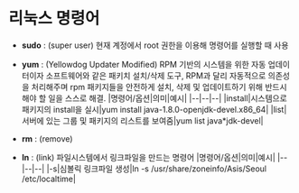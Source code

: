 # 리눅스 명령어

- __sudo__ : (super user) 현재 계정에서 root 권한을 이용해 명령어를 실행할 때 사용

- __yum__ : (Yellowdog Updater Modified) RPM 기반의 시스템을 위한 자동 업데이터이자 소프트웨어와 같은 패키치 설치/삭제 도구, RPM과 달리 자동적으로 의존성을 처리해주며 rpm 패키지들을 안전하게 설치, 삭제 및 업데이트하기 위해 반드시 해야 할 일을 스스로 해결.
    |명령어/옵션|의미|예시|
    |--|--|--|
    |install|시스템으로 패키지의 install을 실시|yum install java-1.8.0-openjdk-devel.x86_64|
    |list|서버에 있는 그룹 및 패키지의 리스트를 보여줌|yum list java*jdk-devel|

- __rm__ : (remove)

- __ln__ : (link) 파일시스템에서 링크파일을 만드는 명령어
    |명령어/옵션|의미|예시|
    |--|--|--|
    |-s|심볼릭 링크파일 생성|ln -s /usr/share/zoneinfo/Asis/Seoul /etc/localtime|